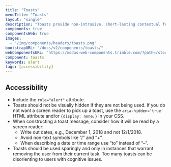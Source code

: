 ```yaml
---
title: "Toasts"
menuTitle: "Toasts"
layout: "single"
description: "Toasts provide non-intrusive, short-lasting contextual feedback to the user."
components: true
componentsWeb: true
images:
  - "/img/components/headers/toasts.png"
bootstrapURL: "/docs/v2/components/toasts/"
webComponentsURL: "https://modus-web-components.trimble.com/?path=/story/components-toast--default"
component: toasts
keywords: alert
tags: [accessibility]
---
```


## Accessibility

- Include the `role="alert"` attribute.
- Toasts should not be visually hidden if they are not being used. If you do not want a screen reader to pick up a toast, use the `aria-hidden='true'` HTML attribute and/or `{display: none;}` in your CSS.
- When constructing a toast message, consider how it will be read by a screen reader:
  - Write out dates, e.g., December 1, 2018 and not 12/1/2018.
  - Avoid non-text symbols like “/” and “+”.
  - When describing a date or time range use “to” instead of “–”.
- Toasts should be used sparingly and only in instances that warrant removing the user from their current task. Too many toasts can be disorienting to users with cognitive issues.
